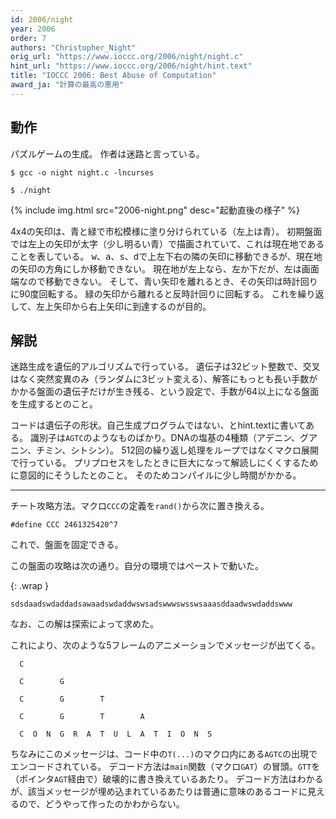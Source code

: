 ```yaml
---
id: 2006/night
year: 2006
order: 7
authors: "Christopher_Night"
orig_url: "https://www.ioccc.org/2006/night/night.c"
hint_url: "https://www.ioccc.org/2006/night/hint.text"
title: "IOCCC 2006: Best Abuse of Computation"
award_ja: "計算の最高の悪用"
---
```


## 動作

パズルゲームの生成。
作者は迷路と言っている。

```
$ gcc -o night night.c -lncurses

$ ./night
```

{% include img.html src="2006-night.png" desc="起動直後の様子" %}

4x4の矢印は、青と緑で市松模様に塗り分けられている（左上は青）。
初期盤面では左上の矢印が太字（少し明るい青）で描画されていて、これは現在地であることを表している。
<kbd>w</kbd>、<kbd>a</kbd>、<kbd>s</kbd>、<kbd>d</kbd>で上左下右の隣の矢印に移動できるが、現在地の矢印の方角にしか移動できない。
現在地が左上なら、左か下だが、左は画面端なので移動できない。
そして、青い矢印を離れるとき、その矢印は時計回りに90度回転する。
緑の矢印から離れると反時計回りに回転する。
これを繰り返して、左上矢印から右上矢印に到達するのが目的。

## 解説

迷路生成を遺伝的アルゴリズムで行っている。
遺伝子は32ビット整数で、交叉はなく突然変異のみ（ランダムに3ビット変える）、解答にもっとも長い手数がかかる盤面の遺伝子だけが生き残る、という設定で、手数が64以上になる盤面を生成するとのこと。

コードは遺伝子の形状。自己生成プログラムではない、とhint.textに書いてある。
識別子は`AGTC`のようなものばかり。DNAの塩基の4種類（アデニン、グアニン、チミン、シトシン）。
512回の繰り返し処理をループではなくマクロ展開で行っている。
プリプロセスをしたときに巨大になって解読しにくくするために意図的にそうしたとのこと。
そのためコンパイルに少し時間がかかる。

---

チート攻略方法。マクロ`CCC`の定義を`rand()`から次に置き換える。

```
#define CCC 2461325420^7
```

これで、盤面を固定できる。

この盤面の攻略は次の通り。自分の環境ではペーストで動いた。

{: .wrap }
```
sdsdaadswdaddadsawaadswdaddwswsadswwwswsswsaaasddaadwswdaddswww
```

なお、この解は探索によって求めた。

これにより、次のような5フレームのアニメーションでメッセージが出てくる。

```
  C
```

```
  C        G
```

```
  C        G        T
```

```
  C        G        T        A
```

```
  C  O  N  G  R  A  T  U  L  A  T  I  O  N  S
```

ちなみにこのメッセージは、コード中の`T(...)`のマクロ内にある`AGTC`の出現でエンコードされている。
デコード方法は`main`関数（マクロ`GAT`）の冒頭。`GTT`を（ポインタ`AGT`経由で）破壊的に書き換えているあたり。
デコード方法はわかるが、該当メッセージが埋め込まれているあたりは普通に意味のあるコードに見えるので、どうやって作ったのかわからない。
